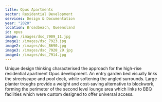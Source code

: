 ```yaml
---
title: Opus Apartments
sector: Residential Development
services: Design & Documentation
year: "2020"
location: Broadbeach, Queensland
id: opus
image: /images/dsc_7909_11.jpg
image1: /images/dsc_7923.jpg
image2: /images/dsc_8690.jpg
image3: /images/dsc_7928_29.jpg
image4: /images/dsc_7914.jpg
---
```


Unique design thinking characterised the approach for the high-rise
residential apartment Opus development. An entry garden bed visually links the
streetscape and pool deck, while softening the angled surrounds. Large planter
troughs provide a weight and cost-saving alternative to blockwork, forming the
perimeter of the second level lounge area which links to BBQ facilities which
were custom designed to offer universal access.
